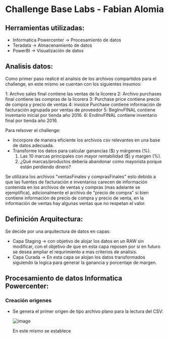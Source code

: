 # Challenge Base Labs - Fabian Alomia

## Herramientas utilizadas:

- Informatica Powercenter -> Procesamiento de datos
- Teradata -> Almacenamiento de datos
- PowerBI -> Visualización de datos

## Analisis datos:

Como primer paso realicé el analisis de los archivos compartidos para el challenge, en este mismo se cuentan con los siguientes insumos:

1: Archvo sales final contiene las ventas de la licorera
2: Archivo purchases final contiene las compras de la licorera
3: Purchase price contiene precio de compra y precio de ventas
4: invoice Purchase contiene información de facturación agrupada por ventas de proveedor
5: BegInvFINAL contiene inventario inicial por tienda año 2016.
6: EndInvFINAL contiene inventario final por tienda año 2016.

Para relsover el challenge:
- Incorpore de manera eficiente los archivos csv relevantes en una base de datos adecuada.
- Transforme los datos para calcular ganancias ($) y márgenes (%).
  1. Las 10 marcas principales con mayor rentabilidad ($) y margen (%).
  2. ¿Qué marcas/productos debería abandonar como mayorista porque están perdiendo dinero?

Se utilizara los archivos "ventasFinales y comprasFinales" esto debido a que las fuentes de facturación e inventarios carecen de información contenida en los archivos de ventas y compras (mas adelante se ejemplifica), adicionalmente el archivo de "precio de compra" si bien contiene información de precio de compra y precio de venta, en la información de ventas hay algunas ventas que no respetan el valor.

## Definición Arquitectura:

Se decide por una arquitectura de datos en capas:
- Capa Staging -> con objetivo de alojar los datos en un RAW sin modificar, con el objetivo de que en esta capa reposen por si en futuro se desea ampliar el requrimiento a mas criterios de analisis.
- Capa Curada  -> En esta capa se alojan los datos transformados siguiendo la logica para generar la ganancia y porcentaje de margen.

## Procesamiento de datos Informatica Powercenter:

### Creación origenes

 - Se genera el primer origen de tipo archivo plano para la lectura del CSV:
   
   ![image](https://github.com/user-attachments/assets/dac8ca72-a862-4a6c-87dd-d131bd790ade)

   En este mismo se establece 
